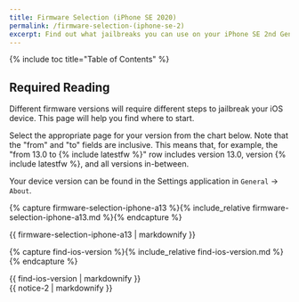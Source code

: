 ```yaml
---
title: Firmware Selection (iPhone SE 2020)
permalink: /firmware-selection-(iphone-se-2)
excerpt: Find out what jailbreaks you can use on your iPhone SE 2nd Generation (2020)
---
```


{% include toc title="Table of Contents" %}

## Required Reading

Different firmware versions will require different steps to jailbreak your iOS device. This page will help you find where to start.

Select the appropriate page for your version from the chart below. Note that the "from" and "to" fields are inclusive. This means that, for example, the "from 13.0 to {% include latestfw %}" row includes version 13.0, version {% include latestfw %}, and all versions in-between.

Your device version can be found in the Settings application in `General` -> `About`.

{% capture firmware-selection-iphone-a13 %}{% include_relative firmware-selection-iphone-a13.md %}{% endcapture %}
<div id="firmware-selection-iphone-a13">{{ firmware-selection-iphone-a13 | markdownify }}</div>

{% capture find-ios-version %}{% include_relative find-ios-version.md %}{% endcapture %}
<div id="find-ios-version">{{ find-ios-version | markdownify }}</div>

<div class="notice">{{ notice-2 | markdownify }}</div>
